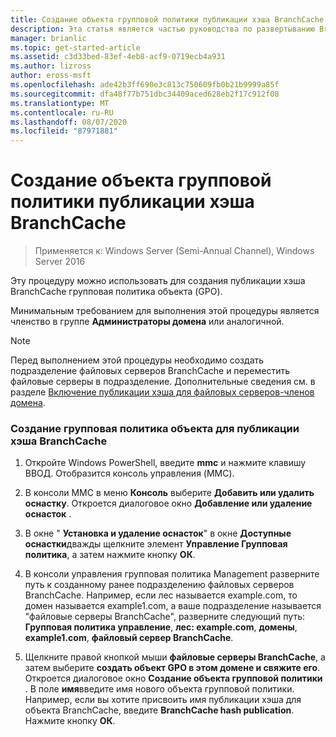 ```yaml
---
title: Создание объекта групповой политики публикации хэша BranchCache
description: Эта статья является частью руководства по развертыванию BranchCache для Windows Server 2016, в котором показано, как развернуть BranchCache в распределенном и размещенном режимах кэша для оптимизации использования пропускной способности глобальной сети в филиалах.
manager: brianlic
ms.topic: get-started-article
ms.assetid: c3d33bed-83ef-4eb8-acf9-0719ecb4a931
ms.author: lizross
author: eross-msft
ms.openlocfilehash: ade42b3ff690e3c813c750609fb0b21b9999a85f
ms.sourcegitcommit: dfa48f77b751dbc34409aced628eb2f17c912f08
ms.translationtype: MT
ms.contentlocale: ru-RU
ms.lasthandoff: 08/07/2020
ms.locfileid: "87971881"
---
```

# <a name="create-the-branchcache-hash-publication-group-policy-object"></a>Создание объекта групповой политики публикации хэша BranchCache

>Применяется к: Windows Server (Semi-Annual Channel), Windows Server 2016

Эту процедуру можно использовать для создания публикации хэша BranchCache групповая политика объекта (GPO).

Минимальным требованием для выполнения этой процедуры является членство в группе **Администраторы домена** или аналогичной.

> [!NOTE]
> Перед выполнением этой процедуры необходимо создать подразделение файловых серверов BranchCache и переместить файловые серверы в подразделение. Дополнительные сведения см. в разделе [Включение публикации хэша для файловых серверов-членов домена](../../branchcache/deploy/Enable-Hash-Publication-for-Domain-Member-File-Servers.md).

### <a name="to-create-the-branchcache-hash-publication-group-policy-object"></a>Создание групповая политика объекта для публикации хэша BranchCache

1.  Откройте Windows PowerShell, введите **mmc** и нажмите клавишу ВВОД. Отобразится консоль управления (MMC).

2.  В консоли MMC в меню **Консоль** выберите **Добавить или удалить оснастку**. Откроется диалоговое окно **Добавление или удаление оснасток** .

3.  В окне " **Установка и удаление оснасток**" в окне **Доступные оснастки**дважды щелкните элемент **Управление Групповая политика**, а затем нажмите кнопку **ОК**.

4.  В консоли управления групповая политика Management разверните путь к созданному ранее подразделению файловых серверов BranchCache. Например, если лес называется example.com, то домен называется example1.com, а ваше подразделение называется "файловые серверы BranchCache", разверните следующий путь: **Групповая политика управление**, **лес: example.com**, **домены**, **example1.com**, **файловый сервер BranchCache**.

5.  Щелкните правой кнопкой мыши **файловые серверы BranchCache**, а затем выберите **создать объект GPO в этом домене и свяжите его**. Откроется диалоговое окно **Создание объекта групповой политики** . В поле **имя**введите имя нового объекта групповой политики. Например, если вы хотите присвоить имя публикации хэша для объекта BranchCache, введите **BranchCache hash publication**. Нажмите кнопку **ОК**.



